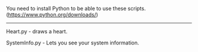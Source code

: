 You need to install Python to be able to use these scripts. (https://www.python.org/downloads/)
________________________________________________________________________________________________

Heart.py - draws a heart.

SystemInfo.py - Lets you see your system information.
